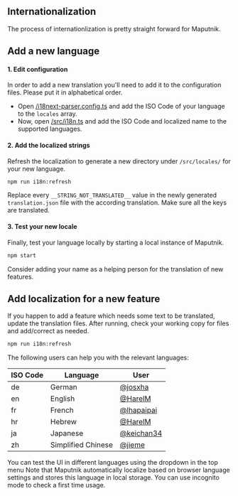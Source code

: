 ## Internationalization

The process of internationlization is pretty straight forward for Maputnik.

## Add a new language

#### 1. Edit configuration

In order to add a new translation you'll need to add it to the configuration files. Please put it in alphabetical order.

- Open [/i18next-parser.config.ts](/i18next-parser.config.ts) and add the ISO Code of your language to the `locales` array.
- Now, open [/src/i18n.ts](/src/i18n.ts) and add the ISO Code and localized name to the supported languages.

#### 2. Add the localized strings

Refresh the localization to generate a new directory under `/src/locales/` for your new language.

```bash
npm run i18n:refresh
```

Replace every `__STRING_NOT_TRANSLATED__` value in the newly generated `translation.json` file with the according translation.
Make sure all the keys are translated.

#### 3. Test your new locale

Finally, test your language locally by starting a local instance of Maputnik.

```bash
npm start
```

Consider adding your name as a helping person for the translation of new features.

## Add localization for a new feature

If you happen to add a feature which needs some text to be translated, update the translation files.
After running, check your working copy for files and add/correct as needed.

```bash
npm run i18n:refresh
```

The following users can help you with the relevant languages:

| ISO Code | Language           | User                                       |
|----------|--------------------|--------------------------------------------|
| de       | German             | [@josxha](https://github.com/josxha)       | 
| en       | English            | [@HarelM](https://github.com/HarelM)       | 
| fr       | French             | [@lhapaipai](https://github.com/lhapaipai) | 
| hr       | Hebrew             | [@HarelM](https://github.com/HarelM)       | 
| ja       | Japanese           | [@keichan34](https://github.com/keichan34) | 
| zh       | Simplified Chinese | [@jieme](https://github.com/jieme)         | 

You can test the UI in different languages using the dropdown in the top menu
Note that Maputnik automatically localize based on browser language settings and stores this language in local storage.
You can use incognito mode to check a first time usage.


